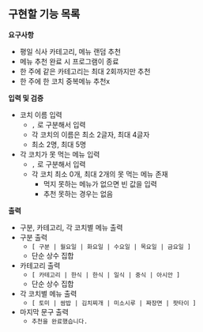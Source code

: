 ## 구현할 기능 목록

**요구사항**

- 평일 식사 카테고리, 메뉴 랜덤 추천
- 메뉴 추천 완료 시 프로그램이 종료
- 한 주에 같은 카테고리는 최대 2회까지만 추천
- 한 주에 한 코치 중복메뉴 추천x

**입력 및 검증**

- 코치 이름 입력
    - `,` 로 구분해서 입력
    - 각 코치의 이름은 최소 2글자, 최대 4글자
    - 최소 2명, 최대 5명
- 각 코치가 못 먹는 메뉴 입력
    - `,` 로 구분해서 입력
    - 각 코치 최소 0개, 최대 2개의 못 먹는 메뉴 존재
        - 먹지 못하는 메뉴가 없으면 빈 값을 입력
        - 추천 못하는 경우는 없음

**출력**

- 구분, 카테고리, 각 코치별 메뉴 출력
- 구분 출력
    - `[ 구분 | 월요일 | 화요일 | 수요일 | 목요일 | 금요일 ]`
    - 단순 상수 집합
- 카테고리 출력
    - `[ 카테고리 | 한식 | 한식 | 일식 | 중식 | 아시안 ]`
    - 단순 상수 집합
- 각 코치별 메뉴 출력
    - `[ 토미 | 쌈밥 | 김치찌개 | 미소시루 | 짜장면 | 팟타이 ]`
- 마지막 문구 출력
    - `추천을 완료했습니다.`